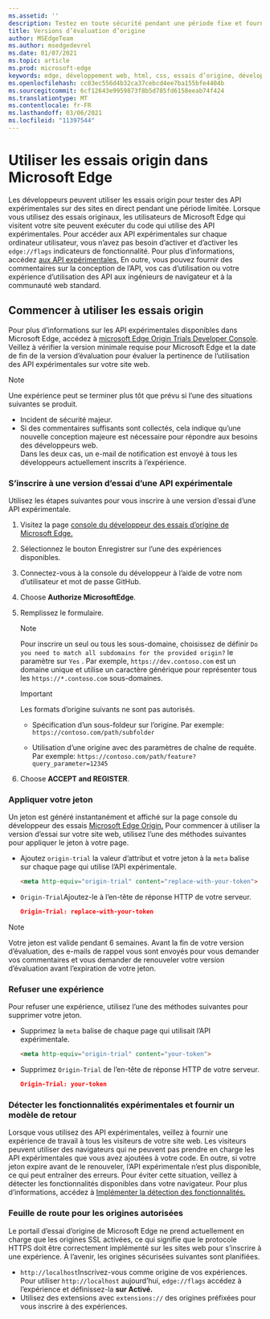 ```yaml
---
ms.assetid: ''
description: Testez en toute sécurité pendant une période fixe et fournissez des commentaires sur les nouvelles fonctionnalités de la plateforme.
title: Versions d’évaluation d’origine
author: MSEdgeTeam
ms.author: msedgedevrel
ms.date: 01/07/2021
ms.topic: article
ms.prod: microsoft-edge
keywords: edge, développement web, html, css, essais d’origine, développeur
ms.openlocfilehash: cc03ec556d4b32ca37cebcd4ee7ba155bfe4404b
ms.sourcegitcommit: 6cf12643e9959873f8b5d785fd6158eeab74f424
ms.translationtype: MT
ms.contentlocale: fr-FR
ms.lasthandoff: 03/06/2021
ms.locfileid: "11397544"
---
```

# <a name="use-origin-trials-in-microsoft-edge"></a>Utiliser les essais origin dans Microsoft Edge  

Les développeurs peuvent utiliser les essais origin pour tester des API expérimentales sur des sites en direct pendant une période limitée.  Lorsque vous utilisez des essais originaux, les utilisateurs de Microsoft Edge qui visitent votre site peuvent exécuter du code qui utilise des API expérimentales.  Pour accéder aux API expérimentales sur chaque ordinateur utilisateur, vous n’avez pas besoin d’activer et d’activer les `edge://flags` indicateurs de fonctionnalité.  Pour plus d’informations, accédez [aux API expérimentales.][DeveloperMicrsoftEdgeOriginTrials]  En outre, vous pouvez fournir des commentaires sur la conception de l’API, vos cas d’utilisation ou votre expérience d’utilisation des API aux ingénieurs de navigateur et à la communauté web standard.  

## <a name="get-started-using-origin-trials"></a>Commencer à utiliser les essais origin  

Pour plus d’informations sur les API expérimentales disponibles dans Microsoft Edge, accédez à [microsoft Edge Origin Trials Developer Console][DeveloperMicrsoftEdgeOriginTrials].  Veillez à vérifier la version minimale requise pour Microsoft Edge et la date de fin de la version d’évaluation pour évaluer la pertinence de l’utilisation des API expérimentales sur votre site web.  

> [!NOTE]
> Une expérience peut se terminer plus tôt que prévu si l’une des situations suivantes se produit.  
> *   Incident de sécurité majeur.  
> *   Si des commentaires suffisants sont collectés, cela indique qu’une nouvelle conception majeure est nécessaire pour répondre aux besoins des développeurs web.  
> Dans les deux cas, un e-mail de notification est envoyé à tous les développeurs actuellement inscrits à l’expérience.  

### <a name="register-for-a-trial-of-an-experimental-api"></a>S’inscrire à une version d’essai d’une API expérimentale  

Utilisez les étapes suivantes pour vous inscrire à une version d’essai d’une API expérimentale.  

1.  Visitez la page [console du développeur des essais d’origine de Microsoft Edge.][DeveloperMicrsoftEdgeOriginTrials]  
1.  Sélectionnez le bouton Enregistrer sur l’une des expériences disponibles.  
1.  Connectez-vous à la console du développeur à l’aide de votre nom d’utilisateur et mot de passe GitHub.  
1.  Choose **Authorize MicrosoftEdge**.  
1.  Remplissez le formulaire.  
    
    > [!NOTE]
    > Pour inscrire un seul ou tous les sous-domaine, choisissez de définir `Do you need to match all subdomains for the provided origin?` le paramètre sur `Yes` .  Par exemple, `https://dev.contoso.com` est un domaine unique et utilise un caractère générique pour représenter tous les `https://*.contoso.com` sous-domaines.  
    
    > [!IMPORTANT]
    > Les formats d’origine suivants ne sont pas autorisés.  
    > *   Spécification d’un sous-foldeur sur l’origine.  Par exemple: `https://contoso.com/path/subfolder`  
    > 
    > *   Utilisation d’une origine avec des paramètres de chaîne de requête.  Par exemple: `https://contoso.com/path/feature?query_parameter=12345`  
    
1.  Choose **ACCEPT and REGISTER**.  
    
### <a name="apply-your-token"></a>Appliquer votre jeton  

Un jeton est généré instantanément et affiché sur la page console du développeur des essais [Microsoft Edge Origin.][DeveloperMicrsoftEdgeOriginTrials]  Pour commencer à utiliser la version d’essai sur votre site web, utilisez l’une des méthodes suivantes pour appliquer le jeton à votre page.  

*   Ajoutez `origin-trial` la valeur d’attribut et votre jeton à la `meta` balise sur chaque page qui utilise l’API expérimentale.  
    
    ```html
    <meta http-equiv="origin-trial" content="replace-with-your-token">
    ```  
    
*   `Origin-Trial`Ajoutez-le à l’en-tête de réponse HTTP de votre serveur.  
    
    ```json
    Origin-Trial: replace-with-your-token
    ```  
    
> [!NOTE]
> Votre jeton est valide pendant 6 semaines.  Avant la fin de votre version d’évaluation, des e-mails de rappel vous sont envoyés pour vous demander vos commentaires et vous demander de renouveler votre version d’évaluation avant l’expiration de votre jeton.  

### <a name="opt-out-of-an-experiment"></a>Refuser une expérience  

Pour refuser une expérience, utilisez l’une des méthodes suivantes pour supprimer votre jeton.  

*   Supprimez la `meta` balise de chaque page qui utilisait l’API expérimentale.  
    
    ```html
    <meta http-equiv="origin-trial" content="your-token">
    ```  
    
*   Supprimez `Origin-Trial` de l’en-tête de réponse HTTP de votre serveur.  
    
    ```json
    Origin-Trial: your-token
    ```  
    
### <a name="detect-experimental-features-and-provide-a-fallback"></a>Détecter les fonctionnalités expérimentales et fournir un modèle de retour  

Lorsque vous utilisez des API expérimentales, veillez à fournir une expérience de travail à tous les visiteurs de votre site web.  Les visiteurs peuvent utiliser des navigateurs qui ne peuvent pas prendre en charge les API expérimentales que vous avez ajoutées à votre code.  En outre, si votre jeton expire avant de le renouveler, l’API expérimentale n’est plus disponible, ce qui peut entraîner des erreurs.  Pour éviter cette situation, veillez à détecter les fonctionnalités disponibles dans votre navigateur.  Pour plus d’informations, accédez à [Implémenter la détection des fonctionnalités.][MDNImplementingFeatureDetection]

### <a name="roadmap-for-allowed-origins"></a>Feuille de route pour les origines autorisées  

Le portail d’essai d’origine de Microsoft Edge ne prend actuellement en charge que les origines SSL activées, ce qui signifie que le protocole HTTPS doit être correctement implémenté sur les sites web pour s’inscrire à une expérience.  À l’avenir, les origines sécurisées suivantes sont planifiées.  

*   `http://localhost`Inscrivez-vous comme origine de vos expériences.  Pour utiliser `http://localhost` aujourd’hui, `edge://flags` accédez à l’expérience et définissez-la **sur Activé.**  
*   Utilisez des extensions avec `extensions://` des origines préfixées pour vous inscrire à des expériences.  
    
<!-- links -->  

[DeveloperMicrsoftEdgeOriginTrials]: https://developer.microsoft.com/microsoft-edge/origin-trials "Console de développement d’essai Microsoft Edge Origin | Documents Microsoft"  

[MDNImplementingFeatureDetection]: https://developer.mozilla.org/docs/learn/tools_and_testing/cross_browser_testing/feature_detection "Mise en œuvre des fonctionnalités de détection | MDN"  

